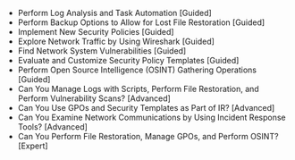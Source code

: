 - Perform Log Analysis and Task Automation [Guided]
- Perform Backup Options to Allow for Lost File Restoration [Guided]
- Implement New Security Policies [Guided]
- Explore Network Traffic by Using Wireshark [Guided]
- Find Network System Vulnerabilities [Guided]
- Evaluate and Customize Security Policy Templates [Guided]
- Perform Open Source Intelligence (OSINT) Gathering Operations [Guided]
- Can You Manage Logs with Scripts, Perform File Restoration, and Perform Vulnerability Scans? [Advanced]
- Can You Use GPOs and Security Templates as Part of IR? [Advanced]
- Can You Examine Network Communications by Using Incident Response Tools? [Advanced]
- Can You Perform File Restoration, Manage GPOs, and Perform OSINT? [Expert]
